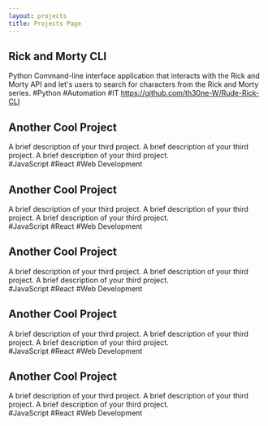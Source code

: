 ```yaml
---
layout: projects
title: Projects Page
---
```


## Rick and Morty CLI
Python Command-line interface application that interacts with the Rick and Morty API and let's users to search for characters from the Rick and Morty series. 
#Python #Automation #IT
https://github.com/th30ne-W/Rude-Rick-CLI

## Another Cool Project
A brief description of your third project.  A brief description of your third project.  A brief description of your third project.  
#JavaScript #React #Web Development 

## Another Cool Project
A brief description of your third project.  A brief description of your third project.  A brief description of your third project.  
#JavaScript #React #Web Development  

## Another Cool Project
A brief description of your third project.  A brief description of your third project.  A brief description of your third project.  
#JavaScript #React #Web Development

## Another Cool Project
A brief description of your third project.  A brief description of your third project.  A brief description of your third project.  
#JavaScript #React #Web Development 

## Another Cool Project
A brief description of your third project.  A brief description of your third project.  A brief description of your third project.  
#JavaScript #React #Web Development